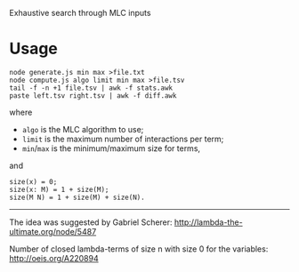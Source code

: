 Exhaustive search through MLC inputs

# Usage

```
node generate.js min max >file.txt
node compute.js algo limit min max >file.tsv
tail -f -n +1 file.tsv | awk -f stats.awk
paste left.tsv right.tsv | awk -f diff.awk
```

where

* `algo` is the MLC algorithm to use;
* `limit` is the maximum number of interactions per term;
* `min`/`max` is the minimum/maximum size for terms,

and

```
size(x) = 0;
size(x: M) = 1 + size(M);
size(M N) = 1 + size(M) + size(N).
```

* * *

The idea was suggested by Gabriel Scherer:
http://lambda-the-ultimate.org/node/5487

Number of closed lambda-terms of size n with size 0 for the variables:
http://oeis.org/A220894
